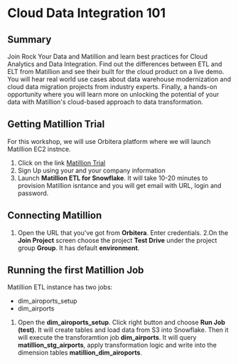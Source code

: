 # Cloud Data Integration 101

## Summary
Join Rock Your Data and Matillion and learn best practices for Cloud Analytics and Data Integration. Find out the differences between ETL and ELT from Matillion and see their built for the cloud product on a live demo.
You will hear real world use cases about data warehouse modernization and cloud data migration projects from industry experts. Finally, a hands-on opportunity where you will learn more on unlocking the potential of your data with Matillion's cloud-based approach to data transformation.

## Getting Matillion Trial
For this workshop, we will use Orbitera platform where we will launch Matillion EC2 instnce. 
1. Click on the link [Matillion Trial](https://matillion.orbitera.com/c2m/customer/testDrives/index)
2. Sign Up using your and your company information
3. Launch **Matillion ETL for Snowflake**. It will take 10-20 minutes to provision Matillion isntance and you will get email with URL, login and password. 

## Connecting Matillion
1. Open the URL that you've got from **Orbitera**. Enter credentials.
2.On the **Join Project** screen choose the project **Test Drive** under the project group **Group**. It has default **environment**.

## Running the first Matillion Job
Matillion ETL instance has two jobs:
* dim_airoports_setup
* dim_airports

1. Open the **dim_airoports_setup**. Click right button and choose **Run Job (test)**. It will create tables and load data from S3 into Snowflake. Then it will execute the transforamtion job **dim_airports**. It will query **matillion_stg_airports**, apply transformation logic and write into the dimension tables **matillion_dim_airoports**. 

